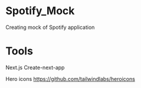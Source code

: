 # Spotify_Mock
Creating mock of Spotify application

# Tools

Next.js
Create-next-app

Hero icons
https://github.com/tailwindlabs/heroicons
